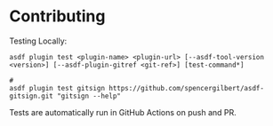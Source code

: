 # Contributing

Testing Locally:

```shell
asdf plugin test <plugin-name> <plugin-url> [--asdf-tool-version <version>] [--asdf-plugin-gitref <git-ref>] [test-command*]

#
asdf plugin test gitsign https://github.com/spencergilbert/asdf-gitsign.git "gitsign --help"
```

Tests are automatically run in GitHub Actions on push and PR.
